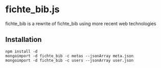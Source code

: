 fichte_bib.js
=============

fichte_bib is a rewrite of fichte_bib using more recent web technologies

Installation
------------
```
npm install -d
mongoimport -d fichte_bib -c metas --jsonArray meta.json
mongoimport -d fichte_bib -c users --jsonArray user.json
```
